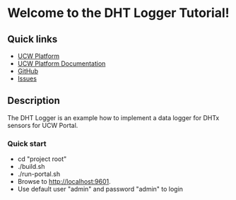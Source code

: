 # Welcome to the DHT Logger Tutorial!

## Quick links

* [UCW Platform][1]
* [UCW Platform Documentation][2]
* [GitHub][3]
* [Issues][4]

## Description

The DHT Logger is an example how to implement a data logger for DHTx sensors for UCW Portal.

### Quick start

 * cd "project root"
 * ./build.sh
 * ./run-portal.sh
 * Browse to [http://localhost:9601](http://localhost:9601).
 * Use default user "admin" and password "admin" to login


[1]: https://unitycloudware.com
[2]: https://docs.unitycloudware.com
[3]: https://github.com/unitycloudware
[4]: https://jira.unitycloudware.com/browse/UCW